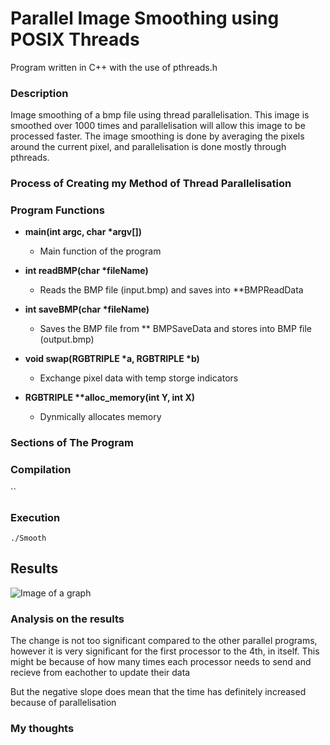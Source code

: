 # Parallel Image Smoothing using POSIX Threads
Program written in C++ with the use of pthreads.h

### Description 
Image smoothing of a bmp file using thread parallelisation. This image is smoothed over 1000 times and parallelisation will allow this image to be processed faster. The image smoothing is done by averaging the pixels around the current pixel, and parallelisation is done mostly through pthreads.

### Process of Creating my Method of Thread Parallelisation


### Program Functions
- **main(int argc, char \*argv[])**
  - Main function of the program

- **int readBMP(char \*fileName)**
  - Reads the BMP file (input.bmp) and saves into \*\*BMPReadData

- **int saveBMP(char \*fileName)**
  - Saves the BMP file from \*\* BMPSaveData and stores into BMP file (output.bmp)

- **void swap(RGBTRIPLE \*a, RGBTRIPLE \*b)**
  - Exchange pixel data with temp storge indicators

- **RGBTRIPLE \*\*alloc_memory(int Y, int X)**
  - Dynmically allocates memory

### Sections of The Program


### Compilation
``
### Execution
`./Smooth`
## Results
![Image of a graph]()

### Analysis on the results
The change is not too significant compared to the other parallel programs, however it is very significant for the first processor to the 4th, in itself. This might be because of how many times each processor needs to send and recieve from eachother to update their data

But the negative slope does mean that the time has definitely increased because of parallelisation

### My thoughts
